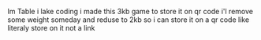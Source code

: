 Im Table
i lake coding
i made this 3kb game to store it on qr code
i'l remove some weight someday and reduse to 2kb
so i can store it on a qr code
like literaly store on it not a link

